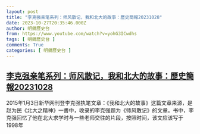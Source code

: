 ```yaml
---
layout: post
title: "李克强亲笔系列：师风散记，我和北大的故事：歷史簡報20231028"
date: 2023-10-27T20:35:46.000Z
author: 明鏡歷史台
from: https://www.youtube.com/watch?v=yohG3ICwdhs
tags: [ 明鏡歷史台 ]
comments: True
categories: [ 明鏡歷史台 ]
---
```

<!--1698438946000-->
[李克强亲笔系列：师风散记，我和北大的故事：歷史簡報20231028](https://www.youtube.com/watch?v=yohG3ICwdhs)
------

<div>
2015年1月3日新华网刊登李克强执笔文章：《我和北大的故事》这篇文章来源，是赵为民《北大之精神》一書中，收录的李克强题为《师风散记》的文章。书中，李克强回忆了他在北大求学时与一些老师交往的片段，按照时间，该文应该写于1998年
</div>
